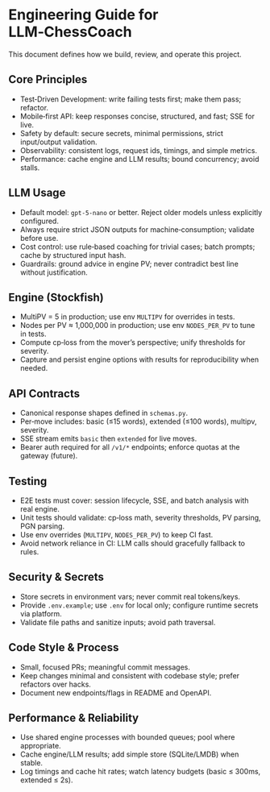 # Engineering Guide for LLM‑ChessCoach

This document defines how we build, review, and operate this project.

## Core Principles
- Test‑Driven Development: write failing tests first; make them pass; refactor.
- Mobile‑first API: keep responses concise, structured, and fast; SSE for live.
- Safety by default: secure secrets, minimal permissions, strict input/output validation.
- Observability: consistent logs, request ids, timings, and simple metrics.
- Performance: cache engine and LLM results; bound concurrency; avoid stalls.

## LLM Usage
- Default model: `gpt-5-nano` or better. Reject older models unless explicitly configured.
- Always require strict JSON outputs for machine‑consumption; validate before use.
- Cost control: use rule‑based coaching for trivial cases; batch prompts; cache by structured input hash.
- Guardrails: ground advice in engine PV; never contradict best line without justification.

## Engine (Stockfish)
- MultiPV = 5 in production; use env `MULTIPV` for overrides in tests.
- Nodes per PV ≈ 1,000,000 in production; use env `NODES_PER_PV` to tune in tests.
- Compute cp‑loss from the mover’s perspective; unify thresholds for severity.
- Capture and persist engine options with results for reproducibility when needed.

## API Contracts
- Canonical response shapes defined in `schemas.py`.
- Per‑move includes: basic (≤15 words), extended (≤100 words), multipv, severity.
- SSE stream emits `basic` then `extended` for live moves.
- Bearer auth required for all `/v1/*` endpoints; enforce quotas at the gateway (future).

## Testing
- E2E tests must cover: session lifecycle, SSE, and batch analysis with real engine.
- Unit tests should validate: cp‑loss math, severity thresholds, PV parsing, PGN parsing.
- Use env overrides (`MULTIPV`, `NODES_PER_PV`) to keep CI fast.
- Avoid network reliance in CI: LLM calls should gracefully fallback to rules.

## Security & Secrets
- Store secrets in environment vars; never commit real tokens/keys.
- Provide `.env.example`; use `.env` for local only; configure runtime secrets via platform.
- Validate file paths and sanitize inputs; avoid path traversal.

## Code Style & Process
- Small, focused PRs; meaningful commit messages.
- Keep changes minimal and consistent with codebase style; prefer refactors over hacks.
- Document new endpoints/flags in README and OpenAPI.

## Performance & Reliability
- Use shared engine processes with bounded queues; pool where appropriate.
- Cache engine/LLM results; add simple store (SQLite/LMDB) when stable.
- Log timings and cache hit rates; watch latency budgets (basic ≤ 300ms, extended ≤ 2s).


